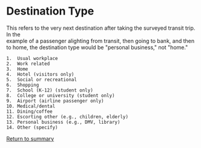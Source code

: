 # Destination Type


This refers to the very next destination after taking the surveyed transit trip. In the  
example of a passenger alighting from transit, then going to bank, and then to home, the
destination type would be "personal business," not "home."

     


```
1.  Usual workplace
2.  Work related
3.  Home
4.  Hotel (visitors only)
5.  Social or recreational
6.  Shopping
7.  School (K-12) (student only)
8.  College or university (student only)
9.  Airport (airline passenger only)
10. Medical/dental
11. Dining/coffee
12. Escorting other (e.g., children, elderly)
13. Personal business (e.g., DMV, library)
14. Other (specify)
```

[Return to summary](README.md/#origin-and-destination-trip-purposes)


